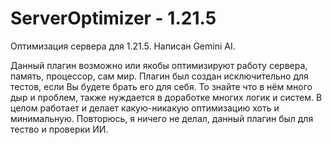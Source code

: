 # ServerOptimizer - 1.21.5
Оптимизация сервера для 1.21.5. Написан Gemini AI.

Данный плагин возможно или якобы оптимизируют работу сервера, память, процессор, сам мир.
Плагин был создан исключительно для тестов, если Вы будете брать его для себя. То знайте что в нём много дыр и проблем, также нуждается в доработке многих логик и систем.
В целом работает и делает какую-никакую оптимизацию хоть и минимальную.
Повторюсь, я ничего не делал, данный плагин был для тество и проверки ИИ.
